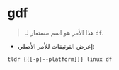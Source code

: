 # gdf

> هذا الأمر هو اسم مستعار لـ `df`.

- إعرض التوثيقات للأمر الأصلي:

`tldr {{[-p|--platform]}} linux df`
